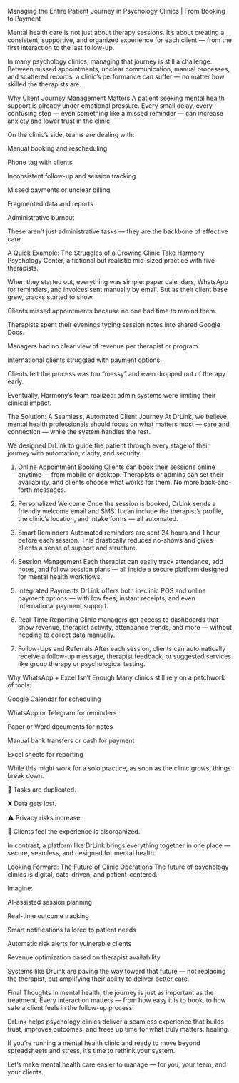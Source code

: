 Managing the Entire Patient Journey in Psychology Clinics | From Booking to Payment

Mental health care is not just about therapy sessions. It’s about creating a consistent, supportive, and organized experience for each client — from the first interaction to the last follow-up.

In many psychology clinics, managing that journey is still a challenge. Between missed appointments, unclear communication, manual processes, and scattered records, a clinic’s performance can suffer — no matter how skilled the therapists are.

Why Client Journey Management Matters
A patient seeking mental health support is already under emotional pressure. Every small delay, every confusing step — even something like a missed reminder — can increase anxiety and lower trust in the clinic.

On the clinic’s side, teams are dealing with:

Manual booking and rescheduling

Phone tag with clients

Inconsistent follow-up and session tracking

Missed payments or unclear billing

Fragmented data and reports

Administrative burnout

These aren’t just administrative tasks — they are the backbone of effective care.

A Quick Example: The Struggles of a Growing Clinic
Take Harmony Psychology Center, a fictional but realistic mid-sized practice with five therapists.

When they started out, everything was simple: paper calendars, WhatsApp for reminders, and invoices sent manually by email. But as their client base grew, cracks started to show.

Clients missed appointments because no one had time to remind them.

Therapists spent their evenings typing session notes into shared Google Docs.

Managers had no clear view of revenue per therapist or program.

International clients struggled with payment options.

Clients felt the process was too “messy” and even dropped out of therapy early.

Eventually, Harmony’s team realized: admin systems were limiting their clinical impact.

The Solution: A Seamless, Automated Client Journey
At DrLink, we believe mental health professionals should focus on what matters most — care and connection — while the system handles the rest.

We designed DrLink to guide the patient through every stage of their journey with automation, clarity, and security.

1. Online Appointment Booking
Clients can book their sessions online anytime — from mobile or desktop. Therapists or admins can set their availability, and clients choose what works for them. No more back-and-forth messages.

2. Personalized Welcome
Once the session is booked, DrLink sends a friendly welcome email and SMS. It can include the therapist’s profile, the clinic’s location, and intake forms — all automated.

3. Smart Reminders
Automated reminders are sent 24 hours and 1 hour before each session. This drastically reduces no-shows and gives clients a sense of support and structure.

4. Session Management
Each therapist can easily track attendance, add notes, and follow session plans — all inside a secure platform designed for mental health workflows.

5. Integrated Payments
DrLink offers both in-clinic POS and online payment options — with low fees, instant receipts, and even international payment support.

6. Real-Time Reporting
Clinic managers get access to dashboards that show revenue, therapist activity, attendance trends, and more — without needing to collect data manually.

7. Follow-Ups and Referrals
After each session, clients can automatically receive a follow-up message, therapist feedback, or suggested services like group therapy or psychological testing.

Why WhatsApp + Excel Isn’t Enough
Many clinics still rely on a patchwork of tools:

Google Calendar for scheduling

WhatsApp or Telegram for reminders

Paper or Word documents for notes

Manual bank transfers or cash for payment

Excel sheets for reporting

While this might work for a solo practice, as soon as the clinic grows, things break down.

🔁 Tasks are duplicated.

❌ Data gets lost.

⚠️ Privacy risks increase.

💬 Clients feel the experience is disorganized.

In contrast, a platform like DrLink brings everything together in one place — secure, seamless, and designed for mental health.

Looking Forward: The Future of Clinic Operations
The future of psychology clinics is digital, data-driven, and patient-centered.

Imagine:

AI-assisted session planning

Real-time outcome tracking

Smart notifications tailored to patient needs

Automatic risk alerts for vulnerable clients

Revenue optimization based on therapist availability

Systems like DrLink are paving the way toward that future — not replacing the therapist, but amplifying their ability to deliver better care.

Final Thoughts
In mental health, the journey is just as important as the treatment.
Every interaction matters — from how easy it is to book, to how safe a client feels in the follow-up process.

DrLink helps psychology clinics deliver a seamless experience that builds trust, improves outcomes, and frees up time for what truly matters: healing.

If you’re running a mental health clinic and ready to move beyond spreadsheets and stress, it’s time to rethink your system.

Let’s make mental health care easier to manage — for you, your team, and your clients.
